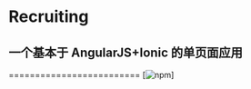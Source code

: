 # Recruiting
## 一个基本于 AngularJS+Ionic 的单页面应用
=========================
[![npm](https://img.shields.io/npm/v/npm.svg)]
